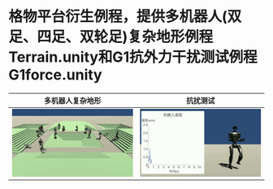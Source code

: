 # 格物平台衍生例程，提供多机器人(双足、四足、双轮足)复杂地形例程Terrain.unity和G1抗外力干扰测试例程G1force.unity
<div align="center">

| <div align="center">多机器人复杂地形 </div> | <div align="center"> 抗扰测试 </div> |
| ---  | --- |
| <img src="Terrain.gif" width="400px"> | <img src="G1force.gif" width="400px"> |

</div>
